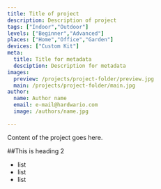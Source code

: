 ```yaml
---
title: Title of project
description: Description of project
tags: ["Indoor","Outdoor"]
levels: ["Beginner","Advanced"]
places: ["Home","Office","Garden"]
devices: ["Custom Kit"]
meta:
  title: Title for metadata
  desciption: Description for metadata
images:
  preview: /projects/project-folder/preview.jpg
  main: /projects/project-folder/main.jpg
author:
  name: Author name
  email: e-mail@hardwario.com
  image: /authors/name.jpg

---
```


Content of the project goes here.

##This is heading 2

* list
* list
* list
